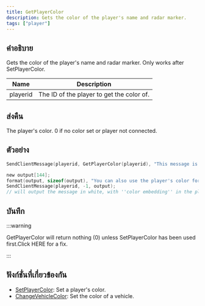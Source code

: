 ```yaml
---
title: GetPlayerColor
description: Gets the color of the player's name and radar marker.
tags: ["player"]
---
```


## คำอธิบาย

Gets the color of the player's name and radar marker. Only works after SetPlayerColor.

| Name     | Description                               |
| -------- | ----------------------------------------- |
| playerid | The ID of the player to get the color of. |

## ส่งคืน

The player's color. 0 if no color set or player not connected.

## ตัวอย่าง

```c
SendClientMessage(playerid, GetPlayerColor(playerid), "This message is in your color :)");

new output[144];
format(output, sizeof(output), "You can also use the player's color for {%06x}color embedding!", GetPlayerColor(playerid) >>> 8);
SendClientMessage(playerid, -1, output);
// will output the message in white, with ''color embedding'' in the player's color
```

## บันทึก

:::warning

GetPlayerColor will return nothing (0) unless SetPlayerColor has been used first.Click HERE for a fix.

:::

## ฟังก์ชั่นที่เกี่ยวข้องกัน

- [SetPlayerColor](../functions/SetPlayerColor): Set a player's color.
- [ChangeVehicleColor](../functions/ChangeVehicleColor): Set the color of a vehicle.
